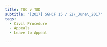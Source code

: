 ```yaml
---
title: TUC v TUD 
subtitle: "[2017] SGHCF 15 / 22\_June\_2017"
tags:
  - Civil Procedure
  - Appeals
  - Leave to Appeal

---
```


